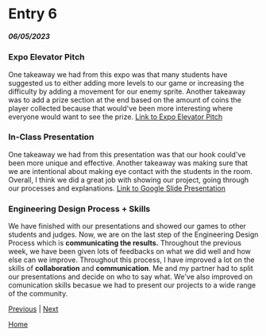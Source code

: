 # Entry 6
##### 06/05/2023

### Expo Elevator Pitch
One takeaway we had from this expo was that many students have suggested us to either adding more levels to our game or increasing the difficulty by adding a movement for our enemy sprite. Another takeaway was to add a prize section at the end based on the amount of coins the player collected because that would've been more interesting where everyone would want to see the prize. 
[Link to Expo Elevator Pitch](https://docs.google.com/document/d/1nqYYNOGenyz0VkjIqzm-3_7hI2Qq32CitbT-SmRWnhM/edit?usp=sharing)

### In-Class Presentation
One takeaway we had from this presentation was that our hook could've been more unique and effective. Another takeaway was making sure that we are intentional about making eye contact with the students in the room. Overall, I think we did a great job with showing our project, going through our processes and explanations. [Link to Google Slide Presentation](https://docs.google.com/presentation/d/1FpO-C7nIJPvUqXbL06BDwJoHZ42De3VwB8euvCJHdwM/edit?usp=sharing)

### Engineering Design Process + Skills
We have finished with our presentations and showed our games to other students and judges. Now, we are on the last step of the Engineering Design Process which is <strong>communicating the results.</strong> Throughout the previous week, we have been given lots of feedbacks on what we did well and how else can we improve. Throughout this process, I have improved a lot on the skills of <strong>collaboration</strong> and <strong>communication</strong>. Me and my partner had to split our presentations and decide on who to say what. We've also improved on comunication skills becasue we had to present our projects to a wide range of the community. 

[Previous](entry05.md) | [Next](entry07.md)

[Home](../README.md)
